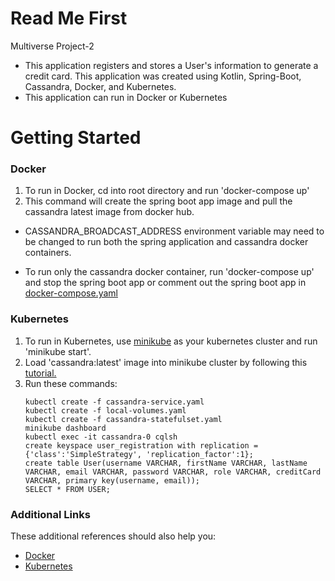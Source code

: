 # Read Me First
Multiverse Project-2

* This application registers and stores a User's information to generate a credit card. 
  This application was created using Kotlin, Spring-Boot, Cassandra, Docker, and Kubernetes.
* This application can run in Docker or Kubernetes

# Getting Started

### Docker
1. To run in Docker, cd into root directory and run 'docker-compose up'
2. This command will create the spring boot app image and pull the cassandra latest image from docker hub.
- CASSANDRA_BROADCAST_ADDRESS environment variable may need to be changed
  to run both the spring application and cassandra docker containers.

- To run only the cassandra docker container, 
  run 'docker-compose up' and stop the spring boot app 
  or comment out the spring boot app in [docker-compose.yaml](docker-compose.yml)

### Kubernetes
1. To run in Kubernetes, use [minikube](https://minikube.sigs.k8s.io/docs/start/) as your kubernetes cluster
   and run 'minikube start'.
2. Load 'cassandra:latest' image into minikube cluster by following this [tutorial.](https://levelup.gitconnected.com/two-easy-ways-to-use-local-docker-images-in-minikube-cd4dcb1a5379)
3. Run these commands:
    ```
    kubectl create -f cassandra-service.yaml
    kubectl create -f local-volumes.yaml
    kubectl create -f cassandra-statefulset.yaml
    minikube dashboard
    kubectl exec -it cassandra-0 cqlsh
    create keyspace user_registration with replication = {'class':'SimpleStrategy', 'replication_factor':1};
    create table User(username VARCHAR, firstName VARCHAR, lastName VARCHAR, email VARCHAR, password VARCHAR, role VARCHAR, creditCard VARCHAR, primary key(username, email));
    SELECT * FROM USER;

### Additional Links
These additional references should also help you:

* [Docker](https://www.docker.com/)
* [Kubernetes](https://kubernetes.io/)
